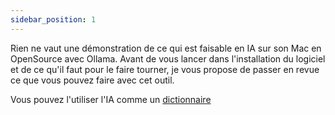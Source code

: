 ```yaml
---
sidebar_position: 1
---
```


Rien ne vaut une démonstration de ce qui est faisable en IA sur son Mac en OpenSource avec Ollama. Avant de vous lancer dans l'installation du logiciel et de ce qu'il faut pour le faire tourner, je vous propose de passer en revue ce que vous pouvez faire avec cet outil.

Vous pouvez l'utiliser l'IA comme un [dictionnaire](./dictionnaire/)

